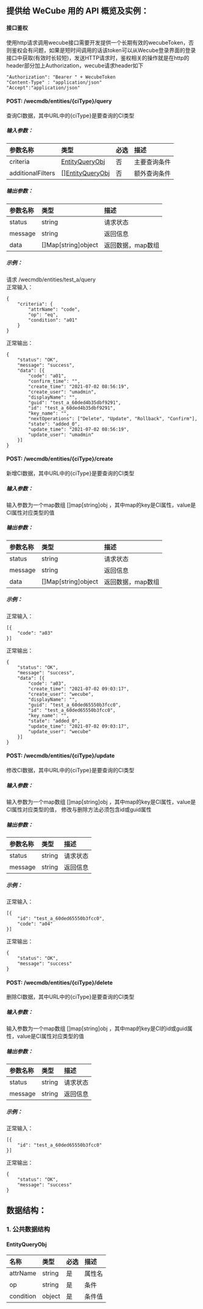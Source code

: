 ## 提供给 WeCube 用的 API 概览及实例：
#### 接口鉴权 
使⽤http请求调⽤wecube接⼝需要开发提供⼀个⻓期有效的wecubeToken，否则鉴权会有问题，如果是短时间调用的话该token可以从Wecube登录界面的登录接口中获取(有效时长较短)，发送HTTP请求时，鉴权相关的操作就是在http的header部分加上Authorization，wecube请求header如下
```
"Authorization": "Bearer " + WecubeToken
"Content-Type" : "application/json"
"Accept":"application/json"
```

#### POST: /wecmdb/entities/{ciType}/query
查询CI数据，其中URL中的{ciType}是要查询的CI类型
##### 输入参数：
参数名称|类型|必选|描述
:--|:--|:--|:--
criteria|[EntityQueryObj](#EntityQueryObj)|否|主要查询条件
additionalFilters|[\[\]EntityQueryObj](#EntityQueryObj)|否|额外查询条件

##### 输出参数：
参数名称|类型|描述
:--|:--|:--    
status|string|请求状态
message|string|返回信息
data|[]Map\[string\]object|返回数据，map数组

##### 示例：
请求 /wecmdb/entities/test_a/query  
正常输入：
```
{
	"criteria": {
		"attrName": "code",
		"op": "eq",
		"condition": "a01"
	}
}
```
正常输出：
```
{
	"status": "OK",
	"message": "success",
	"data": [{
		"code": "a01",
		"confirm_time": "",
		"create_time": "2021-07-02 08:56:19",
		"create_user": "umadmin",
		"displayName": "",
		"guid": "test_a_60ded4b35dbf9291",
		"id": "test_a_60ded4b35dbf9291",
		"key_name": "",
		"nextOperations": ["Delete", "Update", "Rollback", "Confirm"],
		"state": "added_0",
		"update_time": "2021-07-02 08:56:19",
		"update_user": "umadmin"
	}]
}
```

#### POST: /wecmdb/entities/{ciType}/create
新增CI数据，其中URL中的{ciType}是要查询的CI类型
##### 输入参数：
输入参数为一个map数组 []map\[string\]obj ，其中map的key是CI属性，value是CI属性对应类型的值

##### 输出参数：
参数名称|类型|描述
:--|:--|:--    
status|string|请求状态
message|string|返回信息
data|[]Map\[string\]object|返回数据，map数组

##### 示例：
正常输入：
```
[{
	"code": "a03"
}]
```
正常输出：
```
{
	"status": "OK",
	"message": "success",
	"data": [{
		"code": "a03",
		"create_time": "2021-07-02 09:03:17",
		"create_user": "wecube",
		"displayName": "",
		"guid": "test_a_60ded65550b3fcc0",
		"id": "test_a_60ded65550b3fcc0",
		"key_name": "",
		"state": "added_0",
		"update_time": "2021-07-02 09:03:17",
		"update_user": "wecube"
	}]
}
```

#### POST: /wecmdb/entities/{ciType}/update
修改CI数据，其中URL中的{ciType}是要查询的CI类型
##### 输入参数：
输入参数为一个map数组 []map\[string\]obj ，其中map的key是CI属性，value是CI属性对应类型的值， 修改与删除方法必须包含id或guid属性  

##### 输出参数：
参数名称|类型|描述
:--|:--|:--    
status|string|请求状态
message|string|返回信息

##### 示例：
正常输入：
```
[{
	"id": "test_a_60ded65550b3fcc0",
	"code": "a04"
}]
```
正常输出：
```
{
	"status": "OK",
	"message": "success"
}
```

#### POST: /wecmdb/entities/{ciType}/delete
删除CI数据，其中URL中的{ciType}是要查询的CI类型
##### 输入参数：
输入参数为一个map数组 []map\[string\]obj ，其中map的key是CI的id或guid属性，value是CI属性对应类型的值 

##### 输出参数：
参数名称|类型|描述
:--|:--|:--    
status|string|请求状态
message|string|返回信息

##### 示例：
正常输入：
```
[{
	"id": "test_a_60ded65550b3fcc0"
}]
```
正常输出：
```
{
	"status": "OK",
	"message": "success"
}
```


## 数据结构：
### 1. 公共数据结构
#### <span id="EntityQueryObj">EntityQueryObj</span>
名称|类型|必选|描述
:--|:--|:--|:--
attrName|string|是|属性名
op|string|是|条件
condition|object|是|条件值
